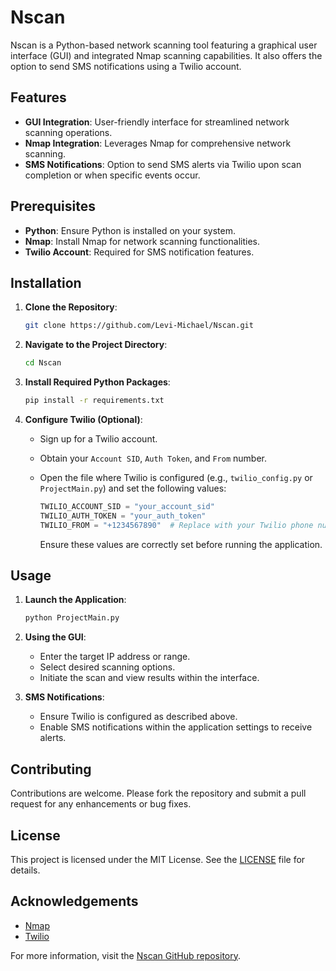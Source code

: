 
# Nscan

Nscan is a Python-based network scanning tool featuring a graphical user interface (GUI) and integrated Nmap scanning capabilities. It also offers the option to send SMS notifications using a Twilio account.

## Features

- **GUI Integration**: User-friendly interface for streamlined network scanning operations.
- **Nmap Integration**: Leverages Nmap for comprehensive network scanning.
- **SMS Notifications**: Option to send SMS alerts via Twilio upon scan completion or when specific events occur.

## Prerequisites

- **Python**: Ensure Python is installed on your system.
- **Nmap**: Install Nmap for network scanning functionalities.
- **Twilio Account**: Required for SMS notification features.

## Installation

1. **Clone the Repository**:
   ```bash
   git clone https://github.com/Levi-Michael/Nscan.git
   ```

2. **Navigate to the Project Directory**:
   ```bash
   cd Nscan
   ```

3. **Install Required Python Packages**:
   ```bash
   pip install -r requirements.txt
   ```

4. **Configure Twilio (Optional)**:
   - Sign up for a Twilio account.
   - Obtain your `Account SID`, `Auth Token`, and `From` number.
   - Open the file where Twilio is configured (e.g., `twilio_config.py` or `ProjectMain.py`) and set the following values:

     ```python
     TWILIO_ACCOUNT_SID = "your_account_sid"
     TWILIO_AUTH_TOKEN = "your_auth_token"
     TWILIO_FROM = "+1234567890"  # Replace with your Twilio phone number
     ```

     Ensure these values are correctly set before running the application.

## Usage

1. **Launch the Application**:
   ```bash
   python ProjectMain.py
   ```

2. **Using the GUI**:
   - Enter the target IP address or range.
   - Select desired scanning options.
   - Initiate the scan and view results within the interface.

3. **SMS Notifications**:
   - Ensure Twilio is configured as described above.
   - Enable SMS notifications within the application settings to receive alerts.

## Contributing

Contributions are welcome. Please fork the repository and submit a pull request for any enhancements or bug fixes.

## License

This project is licensed under the MIT License. See the [LICENSE](LICENSE) file for details.

## Acknowledgements

- [Nmap](https://nmap.org/)
- [Twilio](https://www.twilio.com/)

For more information, visit the [Nscan GitHub repository](https://github.com/Levi-Michael/Nscan).
